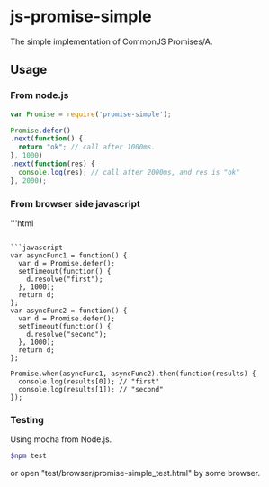 # js-promise-simple

The simple implementation of CommonJS Promises/A.


## Usage

### From node.js

```javascript
var Promise = require('promise-simple');

Promise.defer()
.next(function() {
  return "ok"; // call after 1000ms.
}, 1000)
.next(function(res) {
  console.log(res); // call after 2000ms, and res is "ok"
}, 2000);
```

### From browser side javascript

'''html
<script src="/path/to/promise-simple.js"></script>
```

```javascript
var asyncFunc1 = function() {
  var d = Promise.defer();
  setTimeout(function() {
    d.resolve("first");
  }, 1000);
  return d;
};
var asyncFunc2 = function() {
  var d = Promise.defer();
  setTimeout(function() {
    d.resolve("second");
  }, 1000);
  return d;
};

Promise.when(asyncFunc1, asyncFunc2).then(function(results) {
  console.log(results[0]); // "first"
  console.log(results[1]); // "second"
});
```

### Testing

Using mocha from Node.js.

```sh
$npm test
```

or open "test/browser/promise-simple\_test.html" by some browser.
